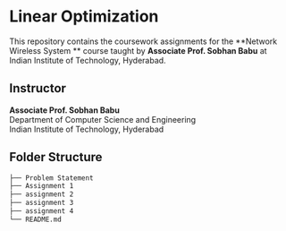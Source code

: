 # Linear Optimization 

This repository contains the coursework assignments for the **Network Wireless System ** course taught by **Associate Prof. Sobhan Babu** at Indian Institute of Technology, Hyderabad. 

## Instructor
**Associate Prof. Sobhan Babu**  
Department of Computer Science and Engineering  
Indian Institute of Technology, Hyderabad

## Folder Structure

```bash
├── Problem Statement
├── Assignment 1
├── assignment 2
├── assignment 3
├── assignment 4
└── README.md
```
